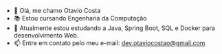 - 👋 Olá, me chamo Otavio Costa
- 📚 Estou cursando Engenharia da Computação
- 🌱 Atualmente estou estudando a Java, Spring Boot, SQL e Docker para desenvolvimento Web.
- 📫 Entre em contato pelo meu e-mail: dev.otaviocostao@gmail.com
